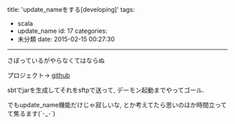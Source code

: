 title: 'update_nameをする[developing]'
tags:
  - scala
  - update_name
id: 17
categories:
  - 未分類
date: 2015-02-15 00:27:30
---

さぼっているがやらなくてはならぬ
<!--more-->

プロジェクト→ [github](https://github.com/shamison258/update_name_sc "github")

sbtでjarを生成してそれをsftpで送って,
デーモン起動までやってゴール.

でもupdate_name機能だけじゃ寂しいな,
とか考えてたら思いのほか時間立ってて焦るます(´･\_･`)
